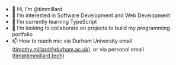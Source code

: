 - 👋 Hi, I’m @timmillard
- 👀 I’m interested in Software Development and Web Development
- 🌱 I’m currently learning TypeScript
- 💞️ I’m looking to collaborate on projects to build my programming portfolio
- 📫 How to reach me: via Durham University email (timothy.millard@durham.ac.uk), or via personal email (tim@timmillard.tech)
<!---
timmillard/timmillard is a ✨ special ✨ repository because its `README.md` (this file) appears on your GitHub profile.
You can click the Preview link to take a look at your changes.
--->
